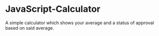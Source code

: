 # JavaScript-Calculator
A simple calculator which shows your average and a status of approval based on said average.
